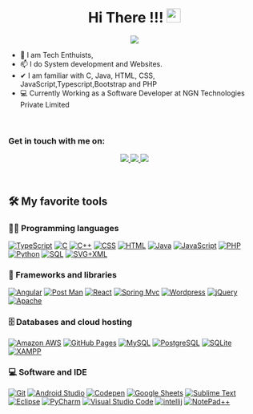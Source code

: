 <h1 align="center">Hi There !!! <img src="https://media.giphy.com/media/hvRJCLFzcasrR4ia7z/giphy.gif" width="28"> </h1>

<p align="center">
  <a href="https://github.com/divyashC"><img src="https://readme-typing-svg.herokuapp.com/?lines=I+Am+Full+stack+Software+Engineer&center=true&width=380&height=45"></a>
</p>



- 💬 I am Tech Enthuists, 
- 📫 I do System development and Websites.
- ✔  I am familiar with C, Java, HTML, CSS, JavaScript,Typescript,Bootstrap and PHP
- 💻 Currently Working as a Software Developer at NGN Technologies Private Limited

<br />

### Get in touch with me on: ###

<p align="center">
 <a href="https://github.com/drakpa-45" target="_blank">
  <img src="https://img.shields.io/badge/GitHub-171515?style=for-the-badge&logo=github&logoColor=white"/>    
 </a>
 <a href="https://t.me/PemaDrakpa" target="_blank">
  <img src="https://img.shields.io/badge/Telegram-2CA5E0?style=for-the-badge&logo=telegram&logoColor=white"/>    
 </a>
 <a href="mailto:pemadrakpa1996@gmail.com" target="_blank">
  <img src="https://img.shields.io/badge/email-3357C0?style=for-the-badge&logo=gmail&logoColor=white"/>    
 </a>
</p>

<br/>

## 🛠️ My favorite tools

### 👨‍💻 Programming languages

<p>
     <a href="#"><img alt="TypeScript" src="https://img.shields.io/badge/TypeScript-007ACC?style=for-the-badge&logo=typescript&logoColor=white"></a>
     <a href="#"><img alt="C" src="https://img.shields.io/badge/C-00599C?style=for-the-badge&logo=c&logoColor=white"></a>   
    <a href="#"><img alt="C++" src="https://img.shields.io/badge/C%2B%2B-00599C?style=for-the-badge&logo=c%2B%2B&logoColor=white"></a>   
    <a href="#"><img alt="CSS" src="https://img.shields.io/badge/CSS3-1572B6?style=for-the-badge&logo=css3&logoColor=white"></a>    
    <a href="#"><img alt="HTML" src="https://img.shields.io/badge/HTML5-E34F26?style=for-the-badge&logo=html5&logoColor=white"></a>
    <a href="#"><img alt="Java" src="https://img.shields.io/badge/Java-ED8B00?style=for-the-badge&logo=java&logoColor=white"></a>
    <a href="#"><img alt="JavaScript" src="https://img.shields.io/badge/JavaScript-323330?style=for-the-badge&logo=javascript&logoColor=F7DF1E"></a>    
    <a href="#"><img alt="PHP" src="https://img.shields.io/badge/PHP-777BB4?style=for-the-badge&logo=php&logoColor=white"></a>
    <a href="#"><img alt="Python" src="https://img.shields.io/badge/Python-FFD43B?style=for-the-badge&logo=python&logoColor=green"></a>   
    <a href="#"><img alt="SQL" src="https://img.shields.io/badge/PLSQL-F80000?style=for-the-badge&logo=oracle&logoColor=black"></a>
    <a href="#"><img alt="SVG+XML" src="https://img.shields.io/badge/SVG%2BXML%20-%23e0982c.svg?logo=svg&logoColor=white"></a>
</p>


### 🧰 Frameworks and libraries

<p>
    <a href="#"><img alt="Angular" src="https://img.shields.io/badge/Angular-DD0031?style=for-the-badge&logo=angular&logoColor=white"></a>
    <a href="#"><img alt="Post Man" src="https://img.shields.io/badge/Postman-FF6C37?style=for-the-badge&logo=Postman&logoColor=white"></a>
    <a href="#"><img alt="React" src="https://img.shields.io/badge/React-20232A?style=for-the-badge&logo=react&logoColor=61DAFB"></a>
    <a href="#"><img alt="Spring Mvc" src="https://img.shields.io/badge/Spring-6DB33F?style=for-the-badge&logo=spring&logoColor=white"></a>
    <a href="#"><img alt="Wordpress" src="https://img.shields.io/badge/Wordpress-21759B?style=for-the-badge&logo=wordpress&logoColor=white"></a>
    <a href="#"><img alt="jQuery" src="https://img.shields.io/badge/jQuery-0769AD?style=for-the-badge&logo=jquery&logoColor=white"></a>
   <a href="#"><img alt="Apache" src="https://img.shields.io/badge/Apache-D22128?style=for-the-badge&logo=Apache&logoColor=white"></a>
</p>

### 🗄️ Databases and cloud hosting

<p>
    <a href="#"><img alt="Amazon AWS" src="https://img.shields.io/badge/Amazon_AWS-FF9900?style=for-the-badge&logo=amazonaws&logoColor=white"></a>
    <a href="#"><img alt="GitHub Pages" src="https://img.shields.io/badge/GitHub_Actions-2088FF?style=for-the-badge&logo=github-actions&logoColor=white"></a>
    <a href="#"><img alt="MySQL" src="https://img.shields.io/badge/MySQL-005C84?style=for-the-badge&logo=mysql&logoColor=white"></a>
    <a href="#"><img alt="PostgreSQL" src ="https://img.shields.io/badge/PostgreSQL-316192?style=for-the-badge&logo=postgresql&logoColor=white"></a>
    <a href="#"><img alt="SQLite" src ="https://img.shields.io/badge/SQLite-07405E?style=for-the-badge&logo=sqlite&logoColor=white"></a>
    <a href="#"><img alt="XAMPP" src ="https://img.shields.io/badge/Xampp-F37623?style=for-the-badge&logo=xampp&logoColor=white"></a>
 
</p>


### 💻 Software and IDE
<p>
    <a href="#"><img alt="Git" src="https://img.shields.io/badge/GIT-E44C30?style=for-the-badge&logo=git&logoColor=white"></a>
    <a href="#"><img alt="Android Studio" src="https://img.shields.io/badge/Android_Studio-3DDC84?style=for-the-badge&logo=android-studio&logoColor=white"></a>
    <a href="#"><img alt="Codepen" src="https://img.shields.io/badge/Codepen-000000?style=for-the-badge&logo=codepen&logoColor=white"></a>
    <a href="#"><img alt="Google Sheets" src="https://img.shields.io/badge/Google%20Sheets-34A853?style=for-the-badge&logo=google-sheets&logoColor=white"></a>
    <a href="#"><img alt="Sublime Text" src="https://img.shields.io/badge/sublime_text-%23575757.svg?&style=for-the-badge&logo=sublime-text&logoColor=important"></a>
<!--     <a href="#"><img alt="Stack Overflow" src="https://img.shields.io/badge/-Stack%20Overflow-FE7A16?logo=stack-overflow&logoColor=white"></a> -->
     <a href="#"><img alt="Eclipse" src="https://img.shields.io/badge/Eclipse-2C2255?style=for-the-badge&logo=eclipse&logoColor=white"></a>
     <a href="#"><img alt="PyCharm" src="https://img.shields.io/badge/PyCharm-000000.svg?&style=for-the-badge&logo=PyCharm&logoColor=white"></a>
    <a href="#"><img alt="Visual Studio Code" src="https://img.shields.io/badge/Visual_Studio_Code-0078D4?style=for-the-badge&logo=visual%20studio%20code&logoColor=white"></a>
   <a href="#"><img alt="intellij" src="https://img.shields.io/badge/IntelliJIDEA-000000.svg?style=for-the-badge&logo=intellij-idea&logoColor=white"></a>
 <a href="#"><img alt="NotePad++" src="https://img.shields.io/badge/Notepad++-90E59A.svg?style=for-the-badge&logo=notepad%2B%2B&logoColor=black"></a>
</p>
